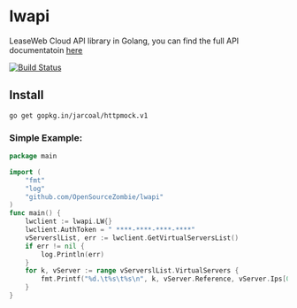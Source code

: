 # lwapi
LeaseWeb Cloud API library in Golang, you can find the full API documentatoin [here](http://developer.leaseweb.com/cloudapi-docs/?shell#get-the-datatraffic-metrics)

[![Build Status](https://travis-ci.org/OpenSourceZombie/lwapi.svg?branch=master)](https://travis-ci.org/OpenSourceZombie/lwapi)
## Install
    go get gopkg.in/jarcoal/httpmock.v1

### Simple Example:
```go
package main

import (
	"fmt"
	"log"
	"github.com/OpenSourceZombie/lwapi"
)
func main() {
	lwclient := lwapi.LW{}
	lwclient.AuthToken = " ****-****-****-****"
	vServerslList, err := lwclient.GetVirtualServersList()
	if err != nil {
		log.Println(err)
	}
	for k, vServer := range vServerslList.VirtualServers {
		fmt.Printf("%d.\t%s\t%s\n", k, vServer.Reference, vServer.Ips[0].IP)
	}
}
```